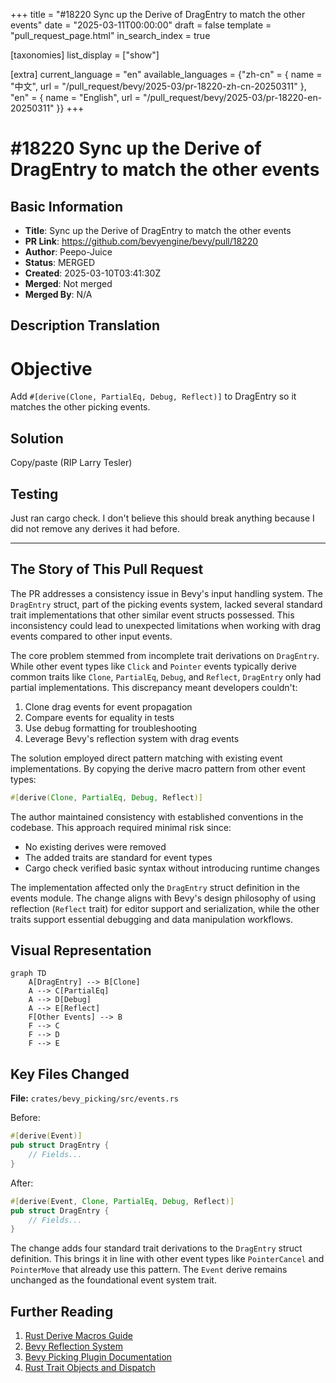 +++
title = "#18220 Sync up the Derive of DragEntry to match the other events"
date = "2025-03-11T00:00:00"
draft = false
template = "pull_request_page.html"
in_search_index = true

[taxonomies]
list_display = ["show"]

[extra]
current_language = "en"
available_languages = {"zh-cn" = { name = "中文", url = "/pull_request/bevy/2025-03/pr-18220-zh-cn-20250311" }, "en" = { name = "English", url = "/pull_request/bevy/2025-03/pr-18220-en-20250311" }}
+++

# #18220 Sync up the Derive of DragEntry to match the other events

## Basic Information
- **Title**: Sync up the Derive of DragEntry to match the other events
- **PR Link**: https://github.com/bevyengine/bevy/pull/18220
- **Author**: Peepo-Juice
- **Status**: MERGED
- **Created**: 2025-03-10T03:41:30Z
- **Merged**: Not merged
- **Merged By**: N/A

## Description Translation
# Objective
Add `#[derive(Clone, PartialEq, Debug, Reflect)]` to DragEntry so it matches the other picking events.

## Solution
Copy/paste (RIP Larry Tesler)

## Testing
Just ran cargo check. I don't believe this should break anything because I did not remove any derives it had before.

---



## The Story of This Pull Request

The PR addresses a consistency issue in Bevy's input handling system. The `DragEntry` struct, part of the picking events system, lacked several standard trait implementations that other similar event structs possessed. This inconsistency could lead to unexpected limitations when working with drag events compared to other input events.

The core problem stemmed from incomplete trait derivations on `DragEntry`. While other event types like `Click` and `Pointer` events typically derive common traits like `Clone`, `PartialEq`, `Debug`, and `Reflect`, `DragEntry` only had partial implementations. This discrepancy meant developers couldn't:

1. Clone drag events for event propagation
2. Compare events for equality in tests
3. Use debug formatting for troubleshooting
4. Leverage Bevy's reflection system with drag events

The solution employed direct pattern matching with existing event implementations. By copying the derive macro pattern from other event types:

```rust
#[derive(Clone, PartialEq, Debug, Reflect)]
```

The author maintained consistency with established conventions in the codebase. This approach required minimal risk since:
- No existing derives were removed
- The added traits are standard for event types
- Cargo check verified basic syntax without introducing runtime changes

The implementation affected only the `DragEntry` struct definition in the events module. The change aligns with Bevy's design philosophy of using reflection (`Reflect` trait) for editor support and serialization, while the other traits support essential debugging and data manipulation workflows.

## Visual Representation

```mermaid
graph TD
    A[DragEntry] --> B[Clone]
    A --> C[PartialEq]
    A --> D[Debug]
    A --> E[Reflect]
    F[Other Events] --> B
    F --> C
    F --> D
    F --> E
```

## Key Files Changed

**File:** `crates/bevy_picking/src/events.rs`

Before:
```rust
#[derive(Event)]
pub struct DragEntry {
    // Fields...
}
```

After:
```rust
#[derive(Event, Clone, PartialEq, Debug, Reflect)]
pub struct DragEntry {
    // Fields...
}
```

The change adds four standard trait derivations to the `DragEntry` struct definition. This brings it in line with other event types like `PointerCancel` and `PointerMove` that already use this pattern. The `Event` derive remains unchanged as the foundational event system trait.

## Further Reading

1. [Rust Derive Macros Guide](https://doc.rust-lang.org/rust-by-example/trait/derive.html)
2. [Bevy Reflection System](https://bevyengine.org/learn/book/features/reflection/)
3. [Bevy Picking Plugin Documentation](https://github.com/bevyengine/bevy/tree/main/crates/bevy_picking)
4. [Rust Trait Objects and Dispatch](https://doc.rust-lang.org/book/ch17-02-trait-objects.html)